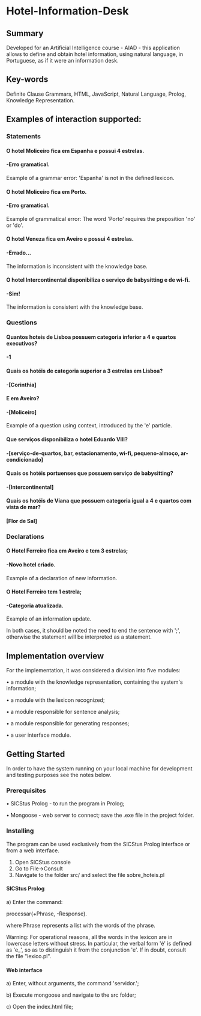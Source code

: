 # Hotel-Information-Desk

## Summary
Developed for an Artificial Intelligence course - AIAD - this application allows to define and obtain hotel information, using natural language, in Portuguese, as if it were an information desk.

## Key-words
Definite Clause Grammars, HTML, JavaScript, Natural Language, Prolog, Knowledge Representation.

## Examples of interaction supported:
### Statements

#### O hotel Moliceiro fica em Espanha e possui 4 estrelas.
#### -Erro gramatical.
Example of a grammar error: 'Espanha' is not in the defined lexicon.

#### O hotel Moliceiro fica em Porto.
#### -Erro gramatical.
Example of grammatical error: The word 'Porto' requires the preposition 'no' or 'do'.

#### O hotel Veneza fica em Aveiro e possui 4 estrelas.
#### -Errado…
The information is inconsistent with the knowledge base.

#### O hotel Intercontinental disponibiliza o serviço de babysitting e de wi-fi.
#### -Sim!
The information is consistent with the knowledge base.

### Questions

#### Quantos hoteis de Lisboa possuem categoria inferior a 4 e quartos executivos?
#### -1

#### Quais os hotéis de categoria superior a 3 estrelas em Lisboa?
#### -[Corinthia]

#### E em Aveiro?
#### -[Moliceiro]
Example of a question using context, introduced by the 'e' particle.

#### Que serviços disponibiliza o hotel Eduardo VIII?
#### -[serviço-de-quartos, bar, estacionamento, wi-fi, pequeno-almoço, ar-condicionado]

#### Quais os hotéis portuenses que possuem serviço de babysitting?
#### -[Intercontinental]

#### Quais os hotéis de Viana que possuem categoria igual a 4 e quartos com vista de mar?
#### [Flor de Sal]

### Declarations
#### O Hotel Ferreiro fica em Aveiro e tem 3 estrelas;
#### -Novo hotel criado.

Example of a declaration of new information.

#### O Hotel Ferreiro tem 1 estrela;
#### -Categoria atualizada.
Example of an information update.

In both cases, it should be noted the need to end the sentence with ';', otherwise the statement will be interpreted as a statement.

## Implementation overview

For the implementation, it was considered a division into five modules:

• a module with the knowledge representation, containing the system's information;

• a module with the lexicon recognized;

• a module responsible for sentence analysis;

• a module responsible for generating responses;

• a user interface module.

## Getting Started

In order to have the system running on your local machine for development and testing purposes see the notes below.

### Prerequisites

• SICStus Prolog - to run the program in Prolog;

• Mongoose - web server to connect; save the .exe file in the project folder.

### Installing

The program can be used exclusively from the SICStus Prolog interface or from a web interface.

1. Open SICStus console
2. Go to File->Consult
3. Navigate to the folder src/ and select the file sobre_hoteis.pl

#### SICStus Prolog
   
a) Enter the command:

   processar(+Phrase, -Response).

   where Phrase represents a list with the words of the phrase.

Warning:
For operational reasons, all the words in the lexicon are in lowercase letters without stress. In particular, the verbal form 'é' is defined as 'e_', so as to distinguish it from the conjunction 'e'. If in doubt, consult the file "lexico.pl".

#### Web interface
   
a) Enter, without arguments, the command 'servidor.';

b) Execute mongoose and navigate to the src folder;

c) Open the index.html file;
